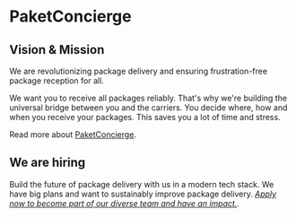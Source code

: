# PaketConcierge

## Vision & Mission

We are revolutionizing package delivery and ensuring frustration-free package reception for all.

We want you to receive all packages reliably. That's why we're building the universal bridge between you and the carriers. You decide where, how and when you receive your packages. This saves you a lot of time and stress.

Read more about [PaketConcierge](https://paketconcierge.de).

## We are hiring

Build the future of package delivery with us in a modern tech stack. We have big plans and want to sustainably improve package delivery. *[Apply now to become part of our diverse team and have an impact.](https://paketconcierge.de/jobs/)*.
